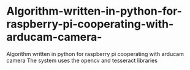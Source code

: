 # Algorithm-written-in-python-for-raspberry-pi-cooperating-with-arducam-camera-
Algorithm written in python for raspberry pi cooperating with arducam camera
The system uses the opencv and tesseract libraries
